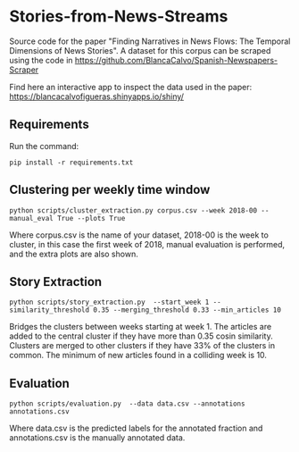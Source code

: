 # Stories-from-News-Streams

Source code for the paper "Finding Narratives in News Flows: The Temporal Dimensions of News Stories". A dataset for this corpus can be scraped using the code in https://github.com/BlancaCalvo/Spanish-Newspapers-Scraper 

Find here an interactive app to inspect the data used in the paper: https://blancacalvofigueras.shinyapps.io/shiny/  

## Requirements

Run the command:

```
pip install -r requirements.txt
```

## Clustering per weekly time window

```
python scripts/cluster_extraction.py corpus.csv --week 2018-00 --manual_eval True --plots True
```

Where corpus.csv is the name of your dataset, 2018-00 is the week to cluster, in this case the first week of 2018, manual evaluation is performed, and the extra plots are also shown. 

## Story Extraction

```
python scripts/story_extraction.py  --start_week 1 --similarity_threshold 0.35 --merging_threshold 0.33 --min_articles 10

```

Bridges the clusters between weeks starting at week 1. The articles are added to the central cluster if they have more than 0.35 cosin similarity. Clusters are merged to other clusters if they have 33% of the clusters in common. The minimum of new articles found in a colliding week is 10.

## Evaluation

```
python scripts/evaluation.py  --data data.csv --annotations annotations.csv
```

Where data.csv is the predicted labels for the annotated fraction and annotations.csv is the manually annotated data.
